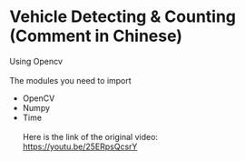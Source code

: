 # Vehicle Detecting & Counting (Comment in Chinese)
Using Opencv
<br><br>
The modules you need to import
- OpenCV
- Numpy
- Time
<br><br>
Here is the link of the original video:<br>
<a href="https://youtu.be/25ERpsQcsrY">https://youtu.be/25ERpsQcsrY</a>
